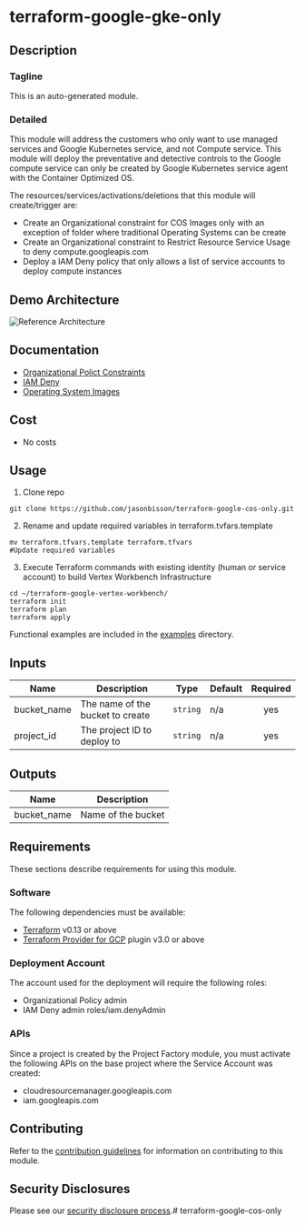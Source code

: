 # terraform-google-gke-only

## Description
### Tagline
This is an auto-generated module.

### Detailed
This module will address the customers who only want to use managed services and Google Kubernetes service, and not Compute service. This module will deploy the preventative and detective controls to the Google compute service can only be created by Google Kubernetes service agent with the Container Optimized OS. 

The resources/services/activations/deletions that this module will create/trigger are:

- Create an Organizational constraint for COS Images only with an exception of folder where traditional Operating Systems can be create
- Create an Organizational constraint to Restrict Resource Service Usage to deny compute.googleapis.com
- Deploy a IAM Deny policy that only allows a list of service accounts to deploy compute instances

## Demo Architecture
![Reference Architecture](diagram/chronicle.png)

## Documentation
- [Organizational Polict Constraints](https://cloud.google.com/resource-manager/docs/organization-policy/org-policy-constraints)
- [IAM Deny](https://cloud.google.com/resource-manager/docs/organization-policy/org-policy-constraints)
- [Operating System Images](https://cloud.google.com/compute/docs/images/os-details)

## Cost
- No costs

## Usage
1. Clone repo
```
git clone https://github.com/jasonbisson/terraform-google-cos-only.git

```

2. Rename and update required variables in terraform.tvfars.template
```
mv terraform.tfvars.template terraform.tfvars
#Update required variables
```
3. Execute Terraform commands with existing identity (human or service account) to build Vertex Workbench Infrastructure 

```
cd ~/terraform-google-vertex-workbench/
terraform init
terraform plan
terraform apply
```

Functional examples are included in the
[examples](./examples/) directory.

<!-- BEGINNING OF PRE-COMMIT-TERRAFORM DOCS HOOK -->
## Inputs

| Name | Description | Type | Default | Required |
|------|-------------|------|---------|:--------:|
| bucket\_name | The name of the bucket to create | `string` | n/a | yes |
| project\_id | The project ID to deploy to | `string` | n/a | yes |

## Outputs

| Name | Description |
|------|-------------|
| bucket\_name | Name of the bucket |

<!-- END OF PRE-COMMIT-TERRAFORM DOCS HOOK -->
## Requirements

These sections describe requirements for using this module.

### Software

The following dependencies must be available:

- [Terraform][terraform] v0.13 or above
- [Terraform Provider for GCP][terraform-provider-gcp] plugin v3.0 or above

### Deployment Account

The account used for the deployment will require the following roles:
- Organizational Policy admin
- IAM Deny admin roles/iam.denyAdmin


### APIs
Since a project is created by the Project Factory module, you must activate the following APIs on the base project where the Service Account was created:
- cloudresourcemanager.googleapis.com 
- iam.googleapis.com

## Contributing

Refer to the [contribution guidelines](./CONTRIBUTING.md) for
information on contributing to this module.

[terraform-provider-gcp]: https://www.terraform.io/docs/providers/google/index.html
[terraform]: https://www.terraform.io/downloads.html

## Security Disclosures

Please see our [security disclosure process](./SECURITY.md).# terraform-google-cos-only
